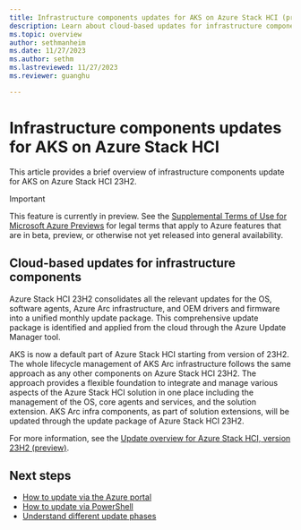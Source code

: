 ```yaml
---
title: Infrastructure components updates for AKS on Azure Stack HCI (preview)
description: Learn about cloud-based updates for infrastructure components in AKS on Azure Stack HCI.
ms.topic: overview
author: sethmanheim
ms.date: 11/27/2023
ms.author: sethm 
ms.lastreviewed: 11/27/2023
ms.reviewer: guanghu

---
```


# Infrastructure components updates for AKS on Azure Stack HCI

This article provides a brief overview of infrastructure components update for AKS on Azure Stack HCI 23H2.

> [!IMPORTANT]
> This feature is currently in preview. See the [Supplemental Terms of Use for Microsoft Azure Previews](https://azure.microsoft.com/support/legal/preview-supplemental-terms/) for legal terms that apply to Azure features that are in beta, preview, or otherwise not yet released into general availability.

## Cloud-based updates for infrastructure components

Azure Stack HCI 23H2 consolidates all the relevant updates for the OS, software agents, Azure Arc infrastructure, and OEM drivers and firmware
into a unified monthly update package. This comprehensive update package is identified and applied from the cloud through the Azure Update Manager tool.

AKS is now a default part of Azure Stack HCI starting from version of 23H2. The whole lifecycle management of AKS Arc infrastructure follows
the same approach as any other components on Azure Stack HCI 23H2. The approach provides a flexible foundation to integrate and manage various
aspects of the Azure Stack HCI solution in one place including the management of the OS, core agents and services, and the solution
extension. AKS Arc infra components, as part of solution extensions, will be updated through the update package of Azure Stack HCI 23H2.

For more information, see the [Update overview for Azure Stack HCI, version 23H2 (preview)](/azure-stack/hci/update/whats-the-lifecycle-manager-23h2).

## Next steps

- [How to update via the Azure portal](/azure-stack/hci/update/azure-update-manager-23h2)
- [How to update via PowerShell](/azure-stack/hci/update/update-via-powershell-23h2)
- [Understand different update phases](/azure-stack/hci/update/update-phases-23h2)
